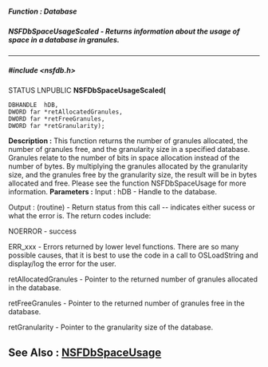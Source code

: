 ##### Function : Database
##### NSFDbSpaceUsageScaled - Returns information about the usage of space in a database in granules.
---
##### #include <nsfdb.h>
STATUS LNPUBLIC **NSFDbSpaceUsageScaled(**

	DBHANDLE  hDB,
	DWORD far *retAllocatedGranules,
	DWORD far *retFreeGranules,
	DWORD far *retGranularity);
**Description :**
This function returns the number of granules allocated, the number of granules 
free, and the granularity size in a specified database.
Granules relate to the number of bits in space allocation instead of the number 
of bytes.  By multiplying the granules allocated by the granularity size, and 
the granules free by the granularity size, the result will be in bytes 
allocated and free.  Please see the function NSFDbSpaceUsage for more 
information.
**Parameters :**
Input :
hDB  -  Handle to the database.

Output :
(routine)  -  Return status from this call -- indicates either sucess or what the error is. The return codes include:

NOERROR - success

ERR_xxx - Errors returned by lower level functions.  There are so many possible causes, that  it is best to use the code in a call to OSLoadString and display/log the error for the user.


retAllocatedGranules  -  Pointer to the returned number of granules allocated in the database.

retFreeGranules  -  Pointer to the returned number of granules free in the database.

retGranularity  -  Pointer to the granularity size of the database.

**See Also :**
[NSFDbSpaceUsage](D:/md_files/NSFDbSpaceUsage.md)
---
